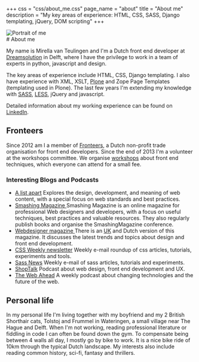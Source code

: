 +++
css = "css/about_me.css"
page_name = "about"
title = "About me"
description = "My key areas of experience: HTML, CSS, SASS, Django templating, jQuery, DOM scripting"
+++

<div class="photos">
    <img src="img/aboutme-front.jpg" alt="Portrait of me"
        class="photo-front" role="img">
</div>
# About me

My name is Mirella van Teulingen and I'm a Dutch front end developer at
[Dreamsolution](http://www.dreamsolution.nl) in Delft, where
I have the privilege to work in a team of experts in python, javascript
and design.

The key areas of experience include HTML, CSS, Django templating. I also
have experience with XML, XSLT, [Plone](http://www.plone.org) and
Zope Page Templates (templating used in Plone). The last few years I'm
extending my knowledge with [SASS](http://sass-lang.com/),
[LESS](http://lesscss.org/), jQuery and javascript.

Detailed information about my working experience can be found on
[LinkedIn](http://www.linkedin.com/in/mirellavanteulingen).

## Fronteers

Since 2012 am I a member of [Fronteers](http://www.fronteers.nl),
a Dutch non-profit trade organisation for front end developers.
Since the end of 2013 I'm a volunteer at the workshops committee. We
organise [workshops](https://fronteers.nl/workshops) about
front end techniques, which everyone can attend for a small fee.


### Interesting Blogs and Podcasts

<ul class="article_list" role="list">
    <li class="item" role="listitem">
        <a class="title" href="http://www.alistapart.com/">A list apart</a>
        Explores the design, development, and meaning of web content, with a
        special focus on web standards and best practices.
    </li>
    <li class="item" role="listitem">
        <a class="title" href="http://www.smashingmagazine.com/">
            Smashing Magazine
        </a>
        Smashing Magazine is an online magazine for professional Web designers
        and developers, with a focus on useful techniques, best practices and
        valuable resources. They also regularly publish books and organise
        the SmashingMagazine conference.
    </li>
    <li class="item" role="listitem">
        <a class="title" href="http://www.webdesignermagazine.nl/">
            Webdesigner magazine
        </a>
        There is an <a href="http://www.webdesignermag.co.uk/about/">UK</a>
        and Dutch version of this magazine. It discusses the latest
        trends and topics about design and front end development.
    </li>
    <li class="item" role="listitem">
        <a class="title" href="http://css-weekly.com/">CSS Weekly newsletter</a>
        Weekly e-mail roundup of css articles, tutorials, experiments and tools.
    </li>
    <li class="item" role="listitem">
        <a class="title" href="http://www.sassnews.com/">Sass News</a>
        Weekly e-mail of sass articles, tutorials and experiments.
    </li>
    <li class="item" role="listitem">
        <a class="title" href="http://shoptalkshow.com/">ShopTalk</a>
        Podcast about web design, front end development and UX.
    </li>
    <li class="item" role="listitem">
        <a class="title" href="http://5by5.tv/webahead">The Web Ahead</a>
        A weekly podcast about changing technologies and the future of the web.
    </li>
</ul>

## Personal life

In my personal life I'm living together with my boyfriend and my 2
British Shorthair cats, Tolstoj and Frummel in Wateringen, a small village
near The Hague and Delft. When I'm not working, reading professional
literature or fiddling in code I can often be found down the gym.
To compensate being between 4 walls all day, I mostly go by bike to work.
It is a nice bike ride of 10km through the typical Dutch landscape.
My interests also include reading common history, sci-fi, fantasy and thrillers.